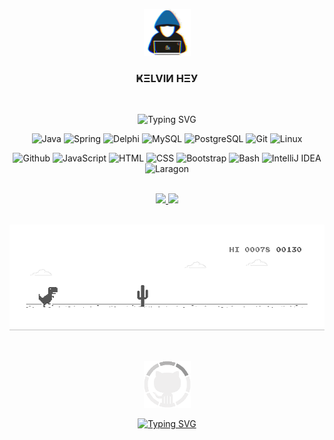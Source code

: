 <!-- Programmer GIF -->
<p align="center">
  <!-- Credits of the gif: https://github.com/0xabdulkhalid -->
  <picture><img src="https://github.com/0xabdulkhalid/0xabdulkhalid/blob/main/assets/mdImages/about_me.gif" width=75px height="75"></picture>
</p>

<h3 align="center"><b>ҜΞLVIИ HΞУ</b></h3>

<br>

<p align="center">
  <img src="https://readme-typing-svg.demolab.com?font=Indie+Flower&size=28&pause=1000&color=13669D&center=true&width=435&lines=Desenvolvedor+back-end+Java+%E2%98%95" alt="Typing SVG" />
</p>

<!-- Badges 1° line -->
<p align="center">
  <img alt="Java" src="https://img.shields.io/badge/-Java-222222?style=flat&logo=openjdk&logoColor=yellow"/>
  <img alt="Spring" src="https://img.shields.io/badge/-Spring-222222?style=flat&logo=spring&logoColor=green"/>
  <img alt="Delphi" src="https://img.shields.io/badge/-Delphi-222222?style=flat&logo=delphi&logoColor=red"/>
  <img alt="MySQL" src="https://img.shields.io/badge/-MySQL-222222?style=flat&logo=mysql"/>
  <img alt="PostgreSQL" src="https://img.shields.io/badge/-PostgreSQL-222222?style=flat&logo=postgresql"/>
  <img alt="Git" src="https://img.shields.io/badge/-Git-222222?style=flat&logo=git&logoColor=F05032"/>
  <img alt="Linux" src="https://img.shields.io/badge/-Linux-222222?style=flat&logo=linux&logoColor=FCC624"/>  
</p>

<!-- Badges 2° line -->
<p align="center">  
  <img alt="Github" src="https://img.shields.io/badge/-GitHub-222222?style=flat&logo=github&logoColor=181717"/>
  <img alt="JavaScript" src="https://img.shields.io/badge/-JavaScript-222222?style=flat&logo=javascript"/>
  <img alt="HTML" src="https://img.shields.io/badge/-HTML-222222?style=flat&logo=html5"/>
  <img alt="CSS" src="https://img.shields.io/badge/-CSS-222222?style=flat&logo=css3"/>
  <img alt="Bootstrap" src="https://img.shields.io/badge/-Bootstrap-222222?style=flat&logo=Bootstrap"/>    
  <img alt="Bash" src="https://img.shields.io/badge/-Bash-222222?style=flat&logo=gnu-bash"/>  
  <img alt="IntelliJ IDEA" src="https://img.shields.io/badge/-IntelliJ IDEA-222222?style=flat&logo=intellij-idea&logoColor=orange"/>  
  <img alt="Laragon" src="https://img.shields.io/badge/-Laragon-222222?style=flat&logo=laragon&logoColor=FCC624"/>  
</p>

<br> 

<div align="center">
 <a href="https://github.com/kelvin-hey/">
  <img height="180em" src="https://github-readme-stats.vercel.app/api?username=kelvin-hey&locale=pt-BR&show_icons=true&theme=dark" style"max-width: 100%;" />
  <img height="180em" src="https://github-readme-stats.vercel.app/api/top-langs/?username=kelvin-hey&locale=pt-BR&layout=compact&theme=dark" style"max-width: 100%;" />
 </a>
</div>

<br> 

<p align="center">
  <!-- Credits of the gif: https://github.com/ahmed-aliraqi -->
  <picture><img src="https://github.com/kelvin-hey/kelvin-hey/blob/main/assets/dinosauro.gif"></img></picture> 
</p>

<br>

<!-- Github loading GIF -->
<p align="center">
  <!-- Credits of the gif: https://github.com/ahmed-aliraqi -->
  <picture><img src="https://raw.githubusercontent.com/AhmedFathyDev/AhmedFathyDev/main/GitHub.gif" width=75px height="75"></picture> 
</p>

<p align="center">
    <a href="https://git.io/typing-svg"><img src="https://readme-typing-svg.demolab.com?font=Fira+Code&size=16&pause=1000&color=555555&center=true&width=435&lines=Loading....." alt="Typing SVG" /></a>
</p>
